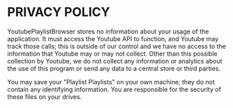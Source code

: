 # PRIVACY POLICY

YoutubePlaylistBrowser stores no information about your usage of the application. 
It must access the Youtube API to function, and Youtube may track those calls; this is outside of our control and we have no access to the information that Youtube may or may not collect.
Other than this possible collection by Youtube, we do not collect any information or analytics about the use of this program or send any data to a central store or third parties.

You may save your "Playlist Playlists" on your own machine; they do not contain any identifying information. You are responsible for the security of these files on your drives. 
